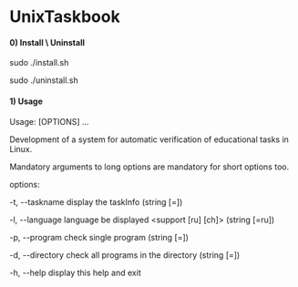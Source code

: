 # UnixTaskbook

#### 0) Install \ Uninstall

sudo ./install.sh

sudo ./uninstall.sh

#### 1) Usage

Usage:  [OPTIONS] ... 

Development of a system for automatic verification of educational tasks in Linux.

Mandatory arguments to long options are mandatory for short options too.

options:

  -t, --taskname     display the taskInfo (string [=])

  -l, --language     language be displayed <support [ru] [ch]> (string [=ru])

  -p, --program      check single program (string [=])

  -d, --directory    check all programs in the directory (string [=])

  -h, --help         display this help and exit
